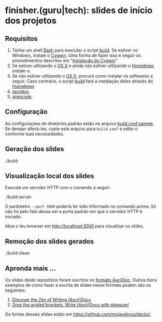 # finisher.(guru|tech): slides de início dos projetos

## Requisitos

1. Tenha um shell [Bash] para executar o script [build]. Se estiver no Windows, instale o [Cygwin]. Uma forma de fazer isso é seguir os procedimentos descritos em "[Instalação do Cygwin](https://github.com/paulojeronimo/dicas-windows/blob/master/instalacao-cygwin.asciidoc)".
1. Se estiver utilizando o [OS X] e ainda não estiver utilizando o [Homebrew], instale-o.
1. Se não estiver utilizando o [OS X], procure como instalar os softwares a seguir. Caso contrário, o script [build] fará a instalação deles através do [Homebrew].
  1. [asciidoc].
  1. [qrencode].

## Configuração

As configurações de diretórios padrão estão no arquivo [build.conf.sample]. Se desejar alterá-las, copie este arquivo para `build.conf` e edite-o conforme tuas necessidades.

## Geração dos slides

  ./build

## Visualização local dos slides

Execute um servidor HTTP com o comando a seguir:

  ./build server

O parâmetro `--port 3000` poderia ter sido informado no comando acima. Só não foi pelo fato dessa ser a porta padrão em que o servidor HTTP é iniciado.

Abra o teu browser em [http://localhost:3000](http://localhost:3000) para visualizar os slides.

## Remoção dos slides gerados

  ./build clean

## Aprenda mais ...

Os slides deste repositório foram escritos no [formato AsciiDoc][asciidoc]. Outros bons exemplos de como fazer a escrita de slides nesse formato podem são os seguintes:

1. [Discover the Zen of Writing (Ascii)Docs](http://mojavelinux.github.io/decks/discover-zen-writing-asciidoc/cojugs201305)
1. [Drop the angled brackets. Write (Ascii)Docs with pleasure!](http://mojavelinux.github.io/decks/asciidoc-with-pleasure/rwx2012)

Os fontes desses slides estão em https://github.com/mojavelinux/decks/.

[Bash]: https://www.gnu.org/software/bash/
[Cygwin]: http://cygwin.com
[asciidoc]: http://www.methods.co.nz/asciidoc/
[qrencode]: https://github.com/fukuchi/libqrencode
[Homebrew]: http://brew.sh
[OS X]: http://www.apple.com/br/osx/

[build]: build
[build.conf.sample]: build.conf.sample
